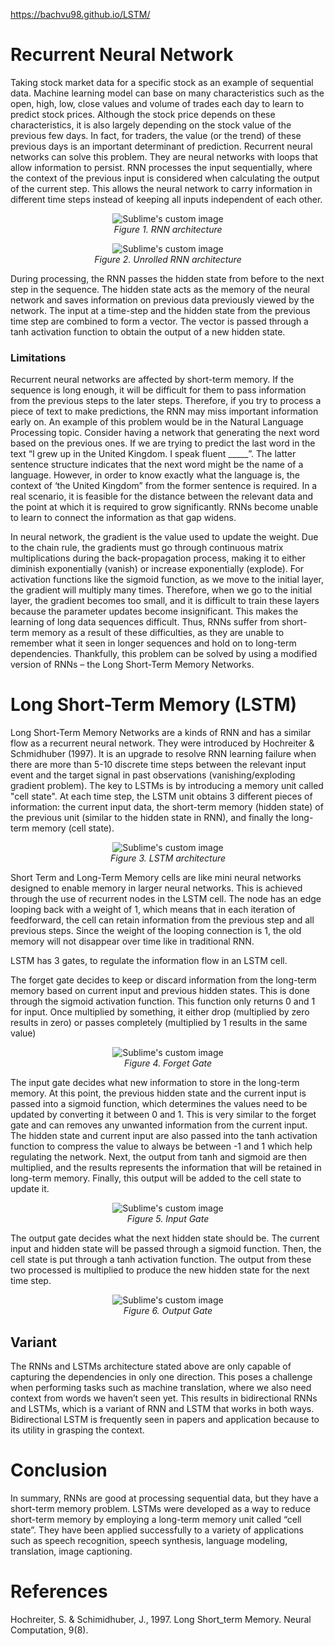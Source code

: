 https://bachvu98.github.io/LSTM/

# **Recurrent Neural Network**
Taking stock market data for a specific stock as an example of sequential data. Machine learning model can base on many characteristics such as the open, high, low, close values and volume of trades each day to learn to predict stock prices. Although the stock price depends on these characteristics, it is also largely depending on the stock value of the previous few days. In fact, for traders, the value (or the trend) of these previous days is an important determinant of prediction. 
Recurrent neural networks can solve this problem. They are neural networks with loops that allow information to persist. RNN processes the input sequentially, where the context of the previous input is considered when calculating the output of the current step. This allows the neural network to carry information in different time steps instead of keeping all inputs independent of each other.
  
<p align="center">
  <img src="https://user-images.githubusercontent.com/46337239/123663401-43a64f00-d82e-11eb-9abf-9d5bad1f0f4d.png?raw=true" alt="Sublime's custom image"/>
  <br>
    <em>Figure 1. RNN architecture</em>
</p>

<figcaption style="text-align:center"></figcaption>

<p align="center">
  <img src="https://user-images.githubusercontent.com/46337239/123663426-4acd5d00-d82e-11eb-8cc8-c4e90c1e1d46.png?raw=true" alt="Sublime's custom image"/>
  <br>
    <em>Figure 2. Unrolled RNN architecture</em>
</p>

During processing, the RNN passes the hidden state from before to the next step in the sequence. The hidden state acts as the memory of the neural network and saves information on previous data previously viewed by the network. The input at a time-step and the hidden state from the previous time step are combined to form a vector. The vector is passed through a tanh activation function to obtain the output of a new hidden state.

### **Limitations**
Recurrent neural networks are affected by short-term memory. If the sequence is long enough, it will be difficult for them to pass information from the previous steps to the later steps. Therefore, if you try to process a piece of text to make predictions, the RNN may miss important information early on. An example of this problem would be in the Natural Language Processing topic. Consider having a network that generating the next word based on the previous ones. If we are trying to predict the last word in the text “I grew up in the United Kingdom. I speak fluent _____”. The latter sentence structure indicates that the next word might be the name of a language. However, in order to know exactly what the language is, the context of ‘the United Kingdom” from the former sentence is required. In a real scenario, it is feasible for the distance between the relevant data and the point at which it is required to grow significantly. RNNs become unable to learn to connect the information as that gap widens.

In neural network, the gradient is the value used to update the weight. Due to the chain rule, the gradients must go through continuous matrix multiplications during the back-propagation process, making it to either diminish exponentially (vanish) or increase exponentially (explode). For activation functions like the sigmoid function, as we move to the initial layer, the gradient will multiply many times. Therefore, when we go to the initial layer, the gradient becomes too small, and it is difficult to train these layers because the parameter updates become insignificant. This makes the learning of long data sequences difficult. Thus, RNNs suffer from short-term memory as a result of these difficulties, as they are unable to remember what it seen in longer sequences and hold on to long-term dependencies. Thankfully, this problem can be solved by using a modified version of RNNs – the Long Short-Term Memory Networks. 

# **Long Short-Term Memory (LSTM)**
Long Short-Term Memory Networks are a kinds of RNN and has a similar flow as a recurrent neural network. They were introduced by Hochreiter & Schmidhuber (1997). It is an upgrade to resolve RNN learning failure when there are more than 5-10 discrete time steps between the relevant input event and the target signal in past observations (vanishing/exploding gradient problem). The key to LSTMs is by introducing a memory unit called "cell state".  At each time step, the LSTM unit obtains 3 different pieces of information: the current input data, the short-term memory (hidden state) of the previous unit (similar to the hidden state in RNN), and finally the long-term memory (cell state).

<p align="center">
  <img src="https://user-images.githubusercontent.com/46337239/123663804-aa2b6d00-d82e-11eb-8d74-5cd335de2ba0.jpg?raw=true" alt="Sublime's custom image"/>
  <br>
    <em>Figure 3. LSTM architecture</em>
</p>



Short Term and Long-Term Memory cells are like mini neural networks designed to enable memory in larger neural networks. This is achieved through the use of recurrent nodes in the LSTM cell. The node has an edge looping back with a weight of 1, which means that in each iteration of feedforward, the cell can retain information from the previous step and all previous steps. Since the weight of the looping connection is 1, the old memory will not disappear over time like in traditional RNN.

LSTM has 3 gates, to regulate the information flow in an LSTM cell.

The forget gate decides to keep or discard information from the long-term memory based on current input and previous hidden states. This is done through the sigmoid activation function. This function only returns 0 and 1 for input. Once multiplied by something, it either drop (multiplied by zero results in zero) or passes completely (multiplied by 1 results in the same value)

<p align="center">
  <img src="https://user-images.githubusercontent.com/46337239/123663845-b44d6b80-d82e-11eb-8785-3993cb41369c.png?raw=true" alt="Sublime's custom image"/>
  <br>
    <em>Figure 4. Forget Gate</em>
</p>


The input gate decides what new information to store in the long-term memory. At this point, the previous hidden state and the current input is passed into a sigmoid function, which determines the values need to be updated by converting it between 0 and 1. This is very similar to the forget gate and can removes any unwanted information from the current input. The hidden state and current input are also passed into the tanh activation function to compress the value to always be between -1 and 1 which help regulating the network. Next, the output from tanh and sigmoid are then multiplied, and the results represents the information that will be retained in long-term memory. Finally, this output will be added to the cell state to update it.

<p align="center">
  <img src="https://user-images.githubusercontent.com/46337239/123663875-ba434c80-d82e-11eb-87ae-d8a68c504f89.png?raw=true" alt="Sublime's custom image"/>
  <br>
    <em>Figure 5. Input Gate</em>
</p>

The output gate decides what the next hidden state should be. The current input and hidden state will be passed through a sigmoid function. Then, the cell state is put through a tanh activation function. The output from these two processed is multiplied to produce the new hidden state for the next time step.

<p align="center">
  <img src="https://user-images.githubusercontent.com/46337239/123663904-bfa09700-d82e-11eb-99c6-ae14cd2ff2c4.png?raw=true" alt="Sublime's custom image"/>
  <br>
    <em>Figure 6. Output Gate</em>
</p>

## **Variant**
The RNNs and LSTMs architecture stated above are only capable of capturing the dependencies in only one direction. This poses a challenge when performing tasks such as machine translation, where we also need context from words we haven’t seen yet. This results in bidirectional RNNs and LSTMs, which is a variant of RNN and LSTM that works in both ways. Bidirectional LSTM is frequently seen in papers and application because to its utility in grasping the context. 

# **Conclusion**
In summary, RNNs are good at processing sequential data, but they have a short-term memory problem. LSTMs were developed as a way to reduce short-term memory by employing a long-term memory unit called “cell state”. They have been applied successfully to a variety of applications such as speech recognition, speech synthesis, language modeling, translation, image captioning.

# **References**
Hochreiter, S. & Schimidhuber, J., 1997. Long Short_term Memory. Neural Computation, 9(8).
